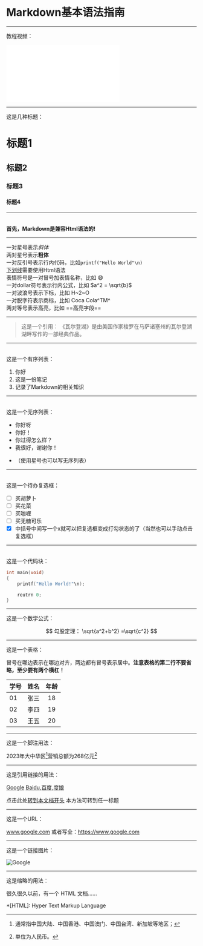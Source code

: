 # Markdown基本语法指南

---

教程视频：
<iframe src="//player.bilibili.com/player.html?isOutside=true&aid=327623069&bvid=BV1JA411h7Gw&cid=171385214&p=1" scrolling="no" border="0" frameborder="no" framespacing="0" allowfullscreen="true"></iframe>

---

这是几种标题：
# 标题1
## 标题2
### 标题3
#### 标题4

---

<br><b>首先，Markdown是兼容Html语法的!</b>

---

一对星号表示*斜体*<br>
两对星号表示**粗体**<br>
一对反引号表示行内代码，比如`printf("Hello World"\n)`<br>
<u>下划线</u>需要使用Html语法<br>
表情符号是一对冒号加表情名称，比如 :smile:<br>
一对dollar符号表示行内公式，比如 $a^2 = \sqrt{b}$<br>
一对波浪号表示下标，比如 H~2~O<br>
一对脱字符表示商标，比如 Coca Cola^TM^<br>
两对等号表示高亮，比如 ==高亮字段==<br>

---

>这是一个引用：
《瓦尔登湖》是由美国作家梭罗在马萨诸塞州的瓦尔登湖湖畔写作的一部经典作品。

---

<br>这是一个有序列表：
1. 你好
2. 这是一份笔记
3. 记录了Markdown的相关知识
---

<br>这是一个无序列表：
- 你好呀
- 你好！
- 你过得怎么样？
- 我很好，谢谢你！
* （使用星号也可以写无序列表）

---

<br>这是一个待办复选框：
- [ ] 买胡萝卜
- [ ] 买花菜
- [ ] 买咖喱
- [ ] 买无糖可乐
- [x] 中括号中间写一个x就可以把复选框变成打勾状态的了（当然也可以手动点击复选框）

---

<br>这是一个代码块：
```c
int main(void)
{
    printf("Hello World!"\n);

    reutrn 0;
}
```

---

这是一个数学公式：

$$
勾股定理： \sqrt{a^2+b^2} =\sqrt{c^2}
$$

---

这是一个表格：

冒号在哪边表示在哪边对齐，两边都有冒号表示居中。<b>注意表格的第二行不要省略，至少要有两个横杠！</b>

|学号|姓名|年龄|
|:--|--:|:--:|
|01|张三|18|
|02|李四|19|
|03|王五|20|

---

这是一个脚注用法：

2023年大中华区[^大中华区]营销总额为268亿元[^元]

[^大中华区]:通常指中国大陆、中国香港、中国澳门、中国台湾、新加坡等地区；
[^元]:单位为人民币。

---

这是引用链接的用法：

[Google](www.google.com "全球通用的搜索引擎")
[Baidu][id1],[百度][id1],[度娘][id1]

[id1]:www.baidu.com "中国访问量最大的搜索引擎"

点击此处[转到本文档开头](#markdown基本语法指南) 本方法可转到任一标题

---

这是一个URL：

www.google.com
或者写全：https://www.google.com

---

这是一个链接图片：

![Google](https://www.google.com/images/branding/googlelogo/1x/googlelogo_color_272x92dp.png "Google's logo")

---

这是缩略的用法：

很久很久以前，有一个 HTML 文档……

*[HTML]: Hyper Text Markup Language
